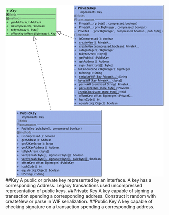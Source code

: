 ![Key](key.png)
##Key
A public or private key represented by an interface. A key has a corresponding Address.
Legacy transactions used uncompressed representation of public keys.
##Private Key
A key capable of signing a transaction spending a corresponding address.
Construct it random with createNew or parse in WIF serialization.
##Public Key
A key capable of checking signature on a transaction spending a corresponding address.

